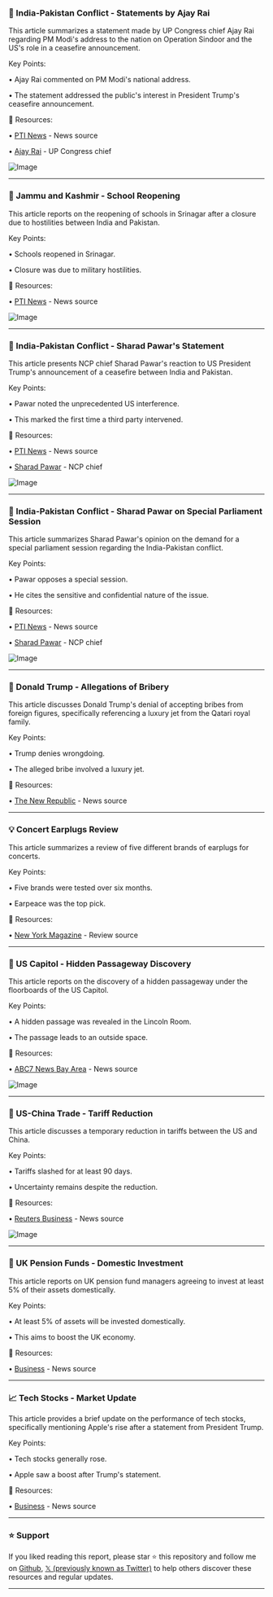 ### 📰 India-Pakistan Conflict - Statements by Ajay Rai

This article summarizes a statement made by UP Congress chief Ajay Rai regarding PM Modi's address to the nation on Operation Sindoor and the US's role in a ceasefire announcement.

Key Points:

•  Ajay Rai commented on PM Modi's national address.

• The statement addressed the public's interest in President Trump's ceasefire announcement.


🔗 Resources:

• [PTI News](https://x.com/PTI_News) - News source

• [Ajay Rai](https://x.com/kashikirai) - UP Congress chief

![Image](https://pbs.twimg.com/amplify_video_thumb/1922141445152243715/img/VnD9nE8lRG_w-zMv.jpg)


---
### 📰 Jammu and Kashmir - School Reopening

This article reports on the reopening of schools in Srinagar after a closure due to hostilities between India and Pakistan.

Key Points:

• Schools reopened in Srinagar.

• Closure was due to military hostilities.


🔗 Resources:

• [PTI News](https://x.com/PTI_News) - News source

![Image](https://pbs.twimg.com/amplify_video_thumb/1922138061825310721/img/M18i9u0c86LR5UL9.jpg)


---
### 📰 India-Pakistan Conflict - Sharad Pawar's Statement

This article presents NCP chief Sharad Pawar's reaction to US President Trump's announcement of a ceasefire between India and Pakistan.

Key Points:

• Pawar noted the unprecedented US interference.

• This marked the first time a third party intervened.


🔗 Resources:

• [PTI News](https://x.com/PTI_News) - News source

• [Sharad Pawar](https://x.com/PawarSpeaks) - NCP chief

![Image](https://pbs.twimg.com/amplify_video_thumb/1922128931836039168/img/G3G0alsLNbVqZuoR.jpg)


---
### 📰 India-Pakistan Conflict - Sharad Pawar on Special Parliament Session

This article summarizes Sharad Pawar's opinion on the demand for a special parliament session regarding the India-Pakistan conflict.

Key Points:

• Pawar opposes a special session.

• He cites the sensitive and confidential nature of the issue.


🔗 Resources:

• [PTI News](https://x.com/PTI_News) - News source

• [Sharad Pawar](https://x.com/PawarSpeaks) - NCP chief

![Image](https://pbs.twimg.com/amplify_video_thumb/1922128203717451776/img/C5zV2TirzcDJFPbS.jpg)


---
### 📰 Donald Trump - Allegations of Bribery

This article discusses Donald Trump's denial of accepting bribes from foreign figures, specifically referencing a luxury jet from the Qatari royal family.

Key Points:

• Trump denies wrongdoing.

• The alleged bribe involved a luxury jet.


🔗 Resources:

• [The New Republic](https://x.com/newrepublic) - News source

---
### 💡 Concert Earplugs Review

This article summarizes a review of five different brands of earplugs for concerts.

Key Points:

• Five brands were tested over six months.

• Earpeace was the top pick.


🔗 Resources:

• [New York Magazine](https://x.com/NYMag) - Review source

---
### 📰 US Capitol - Hidden Passageway Discovery

This article reports on the discovery of a hidden passageway under the floorboards of the US Capitol.

Key Points:

• A hidden passage was revealed in the Lincoln Room.

• The passage leads to an outside space.


🔗 Resources:

• [ABC7 News Bay Area](https://x.com/abc7newsbayarea) - News source

![Image](https://pbs.twimg.com/amplify_video_thumb/1922086965903495168/img/WqZdpwCRXZn4vkxt.jpg)


---
### 📰 US-China Trade - Tariff Reduction

This article discusses a temporary reduction in tariffs between the US and China.

Key Points:

• Tariffs slashed for at least 90 days.

•  Uncertainty remains despite the reduction.


🔗 Resources:

• [Reuters Business](https://x.com/ReutersBiz) - News source

![Image](https://pbs.twimg.com/amplify_video_thumb/1922078953428418560/img/KhuVHngYQhVPK0du.jpg)


---
### 📰 UK Pension Funds - Domestic Investment

This article reports on UK pension fund managers agreeing to invest at least 5% of their assets domestically.

Key Points:

•  At least 5% of assets will be invested domestically.

• This aims to boost the UK economy.


🔗 Resources:

• [Business](https://x.com/business) - News source


---
### 📈 Tech Stocks - Market Update

This article provides a brief update on the performance of tech stocks, specifically mentioning Apple's rise after a statement from President Trump.

Key Points:

• Tech stocks generally rose.

• Apple saw a boost after Trump's statement.


🔗 Resources:

• [Business](https://x.com/business) - News source


---

### ⭐️ Support

If you liked reading this report, please star ⭐️ this repository and follow me on [Github](https://github.com/Drix10), [𝕏 (previously known as Twitter)](https://x.com/DRIX_10_) to help others discover these resources and regular updates.

---